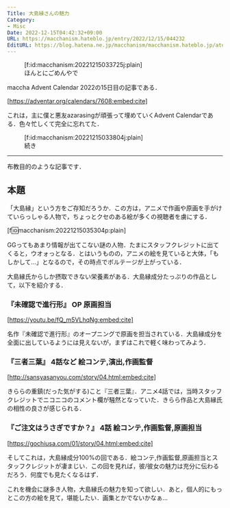 ```yaml
---
Title: 大島縁さんの魅力
Category:
- Misc
Date: 2022-12-15T04:42:32+09:00
URL: https://macchanism.hateblo.jp/entry/2022/12/15/044232
EditURL: https://blog.hatena.ne.jp/macchanism/macchanism.hateblo.jp/atom/entry/4207112889941827320
---
```


<figure class="figure-image figure-image-fotolife" style="width:90%">[f:id:macchanism:20221215033725j:plain]<figcaption>ほんとにごめんやで</figcaption></figure>

maccha Advent Calendar 2022の15日目の記事である．

[https://adventar.org/calendars/7608:embed:cite]

これは，主に僕と悪友azarasingが頑張って埋めていくAdvent Calendarである．色々忙しくて完全に忘れてた．

<figure class="figure-image figure-image-fotolife" style="width:90%">[f:id:macchanism:20221215033804j:plain]<figcaption>続き</figcaption></figure>

---

布教目的のような記事です．

## 本題
「大島縁」という方をご存知だろうか．この方は，アニメで作画や原画を手がけていらっしゃる人物で，ちょっとクセのある絵が多くの視聴者を虜にする．

[f:id:macchanism:20221215035304p:plain]

GGってもあまり情報が出てこない謎の人物．たまにスタッフクレジットに出てくると，ウオォっとなる．とはいうものの，アニメの絵を見ていると大体，「もしかして...」となるので，その時点でボルテージが上がっている．

大島縁氏からしか摂取できない栄養素がある．大島縁成分たっぷりの作品として，以下を紹介する．

<!-- more -->

### 『未確認で進行形』 OP 原画担当
[https://youtu.be/fQ_m5VLhqNg:embed:cite]

名作『未確認で進行形』のオープニングで原画を担当されている．大島縁成分を全面に出しているようには見えないが，まずはこれで軽く味わってみよう．

### 『三者三葉』 4話など 絵コンテ,演出,作画監督
[http://sansyasanyou.com/story/04.html:embed:cite]

きららの重鎮(だった気がする)こと『三者三葉』．アニメ4話では，当時スタッフクレジットでニコニコのコメント欄が騒然となっていた．きらら作品と大島縁氏の相性の良さが感じられる．

### 『ご注文はうさぎですか？』 4話 絵コンテ,作画監督,原画担当
[https://gochiusa.com/01/story/04.html:embed:cite]

そしてこれは，大島縁成分100%の回である．絵コンテ,作画監督,原画担当とスタッフクレジットが凄まじい．この回を見れば，彼/彼女の魅力は充分に伝わるだろう．何度でも見たくなるはず．

これを機会に謎多き人物，大島縁氏の魅力を知って欲しい．あと，個人的にもっとこの方の絵を見て，堪能したい．画集とかでないかなぁ...
